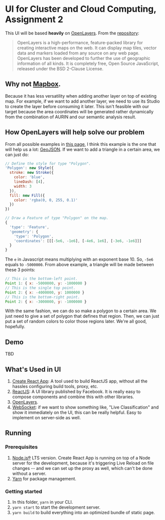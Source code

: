 # UI for Cluster and Cloud Computing, Assignment 2

This UI will be based **heavily** on [OpenLayers](https://openlayers.org). From the [repository](https://github.com/openlayers/openlayers):

> OpenLayers is a high-performance, feature-packed library for creating interactive maps on the web. It can display map tiles, vector data and markers loaded from any source on any web page. OpenLayers has been developed to further the use of geographic information of all kinds. It is completely free, Open Source JavaScript, released under the BSD 2-Clause License.

## Why not [Mapbox](https://www.mapbox.com/).

Because it has less versatility when adding another layer on top of existing map. For example, if we want to add another layer, we need to use its Studio to create the layer before consuming it later. This isn't feasible with our target because the area coordinates will be generated rather dynamically from the combination of AURIN and our semantic analysis result.

## How OpenLayers will help solve our problem

From all possible examples in [this page](https://openlayers.org/en/latest/examples/), I think this example is the one that will help us a lot: [GeoJSON](https://openlayers.org/en/latest/examples/geojson.html). If we want to add a triangle in a certain area, we can just do:

```Javascript
// Define the style for type "Polygon".
'Polygon': new Style({
  stroke: new Stroke({
    color: 'blue',
    lineDash: [4],
    width: 3
  }),
  fill: new Fill({
    color: 'rgba(0, 0, 255, 0.1)'
  })
})

// Draw a Feature of type "Polygon" on the map.
{
  'type': 'Feature',
  'geometry': {
    'type': 'Polygon',
    'coordinates': [[[-5e6, -1e6], [-4e6, 1e6], [-3e6, -1e6]]]
  }
}
```

The `e` in Javascript means multiplying with an exponent base 10. So, `-5e6` equals to `-5000000`. From above example, a triangle will be made between these 3 points:

```Javascript
// This is the bottom-left point.
Point 1: { x: -5000000, y: -1000000 }
// This is the single top point.
Point 2: { x: -4000000, y: 1000000 }
// This is the bottom-right point.
Point 2: { x: -3000000, y: -1000000 }
```

With the same fashion, we can do so make a polygon to a certain area. We just need to give a set of polygon that defines that region. Then, we can just put a set of random colors to color those regions later. We're all good, hopefully.

## Demo

TBD

## What's Used in UI

1. [Create React App](https://github.com/facebook/create-react-app): A tool used to build ReactJS app, without all the hassles configuring build tools, proxy, etc.
2. [ReactJS](https://github.com/facebook/react): A UI library published by Facebook. It is really easy to compose components and combine this with other libraries.
3. [OpenLayers](https://openlayers.org).
4. [WebSocket](https://developer.mozilla.org/en-US/docs/Web/API/WebSocket): if we want to show something like, "Live Classification" and show it immediately on the UI, this can be really helpful. Easy to implement on server-side as well.

## Running

### Prerequisites

1. [Node.js®](https://nodejs.org/en/) LTS version. Create React App is running on top of a Node server for the development, because it's triggering Live Reload on file changes -- and we can set up the proxy as well, which can't be done without a server.
2. [Yarn](https://yarnpkg.com/en/) for package management.

### Getting started

1. In this folder, `yarn` in your CLI.
2. `yarn start` to start the development server.
3. `yarn build` to build everything into an optimized bundle of static page.
